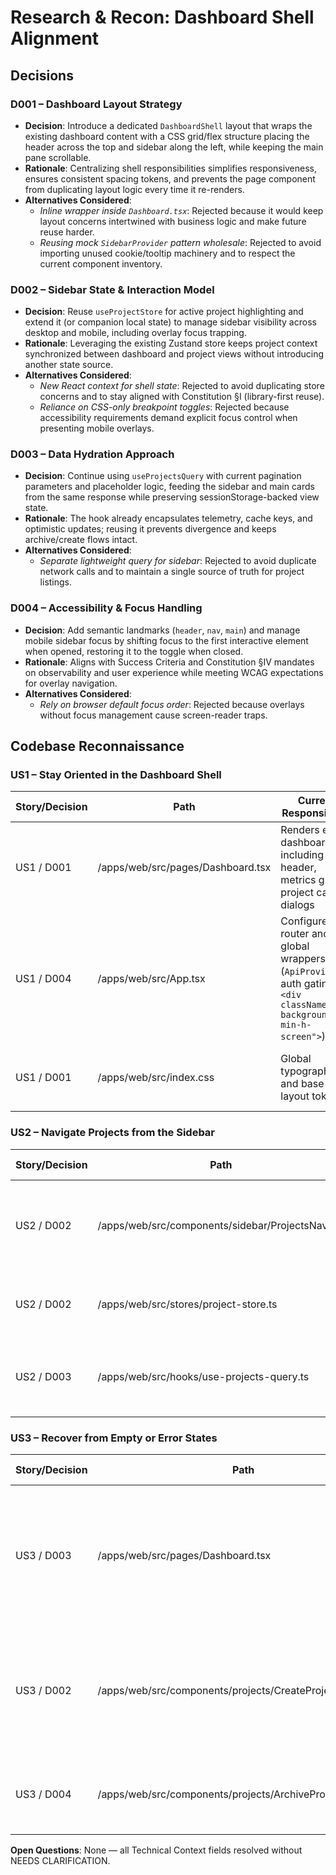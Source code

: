 # Research & Recon: Dashboard Shell Alignment

## Decisions

### D001 – Dashboard Layout Strategy

- **Decision**: Introduce a dedicated `DashboardShell` layout that wraps the
  existing dashboard content with a CSS grid/flex structure placing the header
  across the top and sidebar along the left, while keeping the main pane
  scrollable.
- **Rationale**: Centralizing shell responsibilities simplifies responsiveness,
  ensures consistent spacing tokens, and prevents the page component from
  duplicating layout logic every time it re-renders.
- **Alternatives Considered**:
  - _Inline wrapper inside `Dashboard.tsx`_: Rejected because it would keep
    layout concerns intertwined with business logic and make future reuse
    harder.
  - _Reusing mock `SidebarProvider` pattern wholesale_: Rejected to avoid
    importing unused cookie/tooltip machinery and to respect the current
    component inventory.

### D002 – Sidebar State & Interaction Model

- **Decision**: Reuse `useProjectStore` for active project highlighting and
  extend it (or companion local state) to manage sidebar visibility across
  desktop and mobile, including overlay focus trapping.
- **Rationale**: Leveraging the existing Zustand store keeps project context
  synchronized between dashboard and project views without introducing another
  state source.
- **Alternatives Considered**:
  - _New React context for shell state_: Rejected to avoid duplicating store
    concerns and to stay aligned with Constitution §I (library-first reuse).
  - _Reliance on CSS-only breakpoint toggles_: Rejected because accessibility
    requirements demand explicit focus control when presenting mobile overlays.

### D003 – Data Hydration Approach

- **Decision**: Continue using `useProjectsQuery` with current pagination
  parameters and placeholder logic, feeding the sidebar and main cards from the
  same response while preserving sessionStorage-backed view state.
- **Rationale**: The hook already encapsulates telemetry, cache keys, and
  optimistic updates; reusing it prevents divergence and keeps archive/create
  flows intact.
- **Alternatives Considered**:
  - _Separate lightweight query for sidebar_: Rejected to avoid duplicate
    network calls and to maintain a single source of truth for project listings.

### D004 – Accessibility & Focus Handling

- **Decision**: Add semantic landmarks (`header`, `nav`, `main`) and manage
  mobile sidebar focus by shifting focus to the first interactive element when
  opened, restoring it to the toggle when closed.
- **Rationale**: Aligns with Success Criteria and Constitution §IV mandates on
  observability and user experience while meeting WCAG expectations for overlay
  navigation.
- **Alternatives Considered**:
  - _Rely on browser default focus order_: Rejected because overlays without
    focus management cause screen-reader traps.

## Codebase Reconnaissance

### US1 – Stay Oriented in the Dashboard Shell

| Story/Decision | Path                              | Current Responsibility                                                                                             | Helpers/Configs                                                     | Risks & Notes                                                                                              | Verification Hooks                                                                                                                                         |
| -------------- | --------------------------------- | ------------------------------------------------------------------------------------------------------------------ | ------------------------------------------------------------------- | ---------------------------------------------------------------------------------------------------------- | ---------------------------------------------------------------------------------------------------------------------------------------------------------- |
| US1 / D001     | /apps/web/src/pages/Dashboard.tsx | Renders entire dashboard including header, metrics grid, project cards, dialogs                                    | `useUser`, `useProjectsQuery`, `Button`, `Card`, telemetry emitters | High churn file; layout changes must preserve existing dialog mounts, toasts, and scroll restoration logic | `/apps/web/src/pages/Dashboard.test.tsx`, `/apps/web/tests/e2e/dashboard/project-navigation.e2e.ts`, `/apps/web/tests/e2e/dashboard/project-create.e2e.ts` |
| US1 / D004     | /apps/web/src/App.tsx             | Configures router and global wrappers (`ApiProvider`, auth gating, `<div className="bg-background min-h-screen">`) | React Router config, `SimpleAuthWarningBanner`                      | Any shell-level changes must coexist with app-wide background wrapper                                      | Smoke via `/apps/web/tests/e2e/dashboard/project-navigation.e2e.ts`                                                                                        |
| US1 / D001     | /apps/web/src/index.css           | Global typography and base layout tokens                                                                           | Tailwind layers, CSS variables                                      | Verify new layout classes align with existing root background/padding expectations                         | Visual diff via Playwright visual tests when updated                                                                                                       |

### US2 – Navigate Projects from the Sidebar

| Story/Decision | Path                                             | Current Responsibility                                                                       | Helpers/Configs                                            | Risks & Notes                                                                             | Verification Hooks                                                                                                       |
| -------------- | ------------------------------------------------ | -------------------------------------------------------------------------------------------- | ---------------------------------------------------------- | ----------------------------------------------------------------------------------------- | ------------------------------------------------------------------------------------------------------------------------ |
| US2 / D002     | /apps/web/src/components/sidebar/ProjectsNav.tsx | Displays alphabetical project list with status badges and handles active selection via store | `useProjectStore`, status badge class map                  | Must extend to surface loading/empty/error states without breaking existing badge styling | `/apps/web/src/pages/Dashboard.test.tsx` (sidebar assertions), `/apps/web/tests/e2e/dashboard/project-navigation.e2e.ts` |
| US2 / D002     | /apps/web/src/stores/project-store.ts            | Zustand store tracking `activeProjectId`, `sidebarOpen`, view mode                           | Zustand, persisted defaults                                | `sidebarOpen` currently unused; verify semantics before reuse; ensure SSR safety          | `/apps/web/src/stores/project-store.test.ts`                                                                             |
| US2 / D003     | /apps/web/src/hooks/use-projects-query.ts        | Encapsulates TanStack Query fetching and parameters                                          | `PROJECTS_QUERY_KEY`, telemetry, placeholder data handling | Changing query usage risks breaking optimistic updates for archive/create flows           | `/apps/web/src/pages/Dashboard.test.tsx`, `/apps/web/tests/e2e/dashboard/project-archive.e2e.ts`                         |

### US3 – Recover from Empty or Error States

| Story/Decision | Path                                                       | Current Responsibility                                            | Helpers/Configs                                         | Risks & Notes                                                                                        | Verification Hooks                                                                              |
| -------------- | ---------------------------------------------------------- | ----------------------------------------------------------------- | ------------------------------------------------------- | ---------------------------------------------------------------------------------------------------- | ----------------------------------------------------------------------------------------------- |
| US3 / D003     | /apps/web/src/pages/Dashboard.tsx                          | Handles empty/error messaging, create dialog CTA, toast lifecycle | Session storage view-state helpers, toast state machine | Ensure new shell keeps toasts accessible and empty states visible without pushing CTA below the fold | `/apps/web/src/pages/Dashboard.test.tsx`, `/apps/web/tests/e2e/dashboard/project-create.e2e.ts` |
| US3 / D002     | /apps/web/src/components/projects/CreateProjectDialog.tsx  | Modal for new project creation                                    | `useMutation` integration, form validation              | CTA from sidebar must trigger same dialog; ensure focus moves into dialog for accessibility          | `/apps/web/tests/e2e/dashboard/project-create.e2e.ts`                                           |
| US3 / D004     | /apps/web/src/components/projects/ArchiveProjectDialog.tsx | Confirmation dialog for archive flows                             | Query invalidation, toast messaging                     | Maintain access via action menus post layout changes                                                 | `/apps/web/tests/e2e/dashboard/project-archive.e2e.ts`                                          |

**Open Questions**: None — all Technical Context fields resolved without NEEDS
CLARIFICATION.
